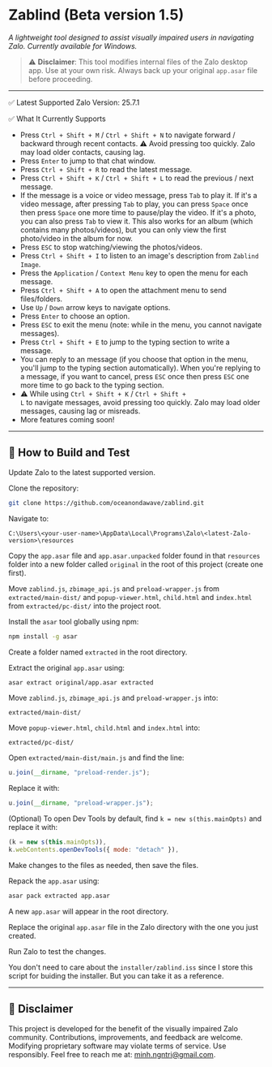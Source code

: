 # Zablind (Beta version 1.5)

_A lightweight tool designed to assist visually impaired users in navigating Zalo. Currently available for Windows._

> ⚠️ **Disclaimer**: This tool modifies internal files of the Zalo desktop app. Use at your own risk. Always back up your original `app.asar` file before proceeding.

---

✅ Latest Supported Zalo Version: 25.7.1

✅ What It Currently Supports

- Press <code>Ctrl + Shift + M</code> / <code>Ctrl + Shift + N</code> to navigate forward / backward through recent contacts. ⚠️ Avoid pressing too quickly. Zalo may load older contacts, causing lag.
- Press <code>Enter</code> to jump to that chat window.
- Press <code>Ctrl + Shift + R</code> to read the latest message.
- Press <code>Ctrl + Shift + K</code> / <code>Ctrl + Shift + L</code> to read the previous / next message.
- If the message is a voice or video message, press <code>Tab</code> to play it. If it's a video message, after pressing <code>Tab</code> to play, you can press <code>Space</code> once then press <code>Space</code> one more time to pause/play the video. If it's a photo, you can also press <code>Tab</code> to view it. This also works for an album (which contains many photos/videos), but you can only view the first photo/video in the album for now.
- Press <code>ESC</code> to stop watching/viewing the photos/videos.
- Press <code>Ctrl + Shift + I</code> to listen to an image's description from <code>Zablind Image</code>.
- Press the <code>Application</code> / <code>Context Menu</code> key to open the menu for each message.
- Press <code>Ctrl + Shift + A</code> to open the attachment menu to send files/folders.
- Use <code>Up</code> / <code>Down</code> arrow keys to navigate options.
- Press <code>Enter</code> to choose an option.
- Press <code>ESC</code> to exit the menu (note: while in the menu, you cannot navigate messages).
- Press <code>Ctrl + Shift + E</code> to jump to the typing section to write a message.
- You can reply to an message (if you choose that option in the menu, you'll jump to the typing section automatically). When you're replying to a message, if you want to cancel, press <code>ESC</code> once then press <code>ESC</code> one more time to go back to the typing section.
- ⚠️ While using <code>Ctrl + Shift + K</code> / <code>Ctrl + Shift + L</code> to navigate messages, avoid pressing too quickly. Zalo may load older messages, causing lag or misreads.
- More features coming soon!

---

## 🧪 How to Build and Test

Update Zalo to the latest supported version.

Clone the repository:

```bash
git clone https://github.com/oceanondawave/zablind.git
```

Navigate to:

```
C:\Users\<your-user-name>\AppData\Local\Programs\Zalo\<latest-Zalo-version>\resources
```

Copy the `app.asar` file and `app.asar.unpacked` folder found in that `resources` folder into a new folder called `original` in the root of this project (create one first).

Move `zablind.js`, `zbimage_api.js` and `preload-wrapper.js` from `extracted/main-dist/` and `popup-viewer.html`, `child.html` and `index.html` from `extracted/pc-dist/` into the project root.

Install the `asar` tool globally using npm:

```bash
npm install -g asar
```

Create a folder named `extracted` in the root directory.

Extract the original `app.asar` using:

```bash
asar extract original/app.asar extracted
```

Move `zablind.js`, `zbimage_api.js` and `preload-wrapper.js` into:

```
extracted/main-dist/
```

Move `popup-viewer.html`, `child.html` and `index.html` into:

```
extracted/pc-dist/
```

Open `extracted/main-dist/main.js` and find the line:

```js
u.join(__dirname, "preload-render.js");
```

Replace it with:

```js
u.join(__dirname, "preload-wrapper.js");
```

(Optional) To open Dev Tools by default, find `k = new s(this.mainOpts)` and replace it with:

```js
(k = new s(this.mainOpts)),
k.webContents.openDevTools({ mode: "detach" }),
```

Make changes to the files as needed, then save the files.

Repack the `app.asar` using:

```bash
asar pack extracted app.asar
```

A new `app.asar` will appear in the root directory.

Replace the original `app.asar` file in the Zalo directory with the one you just created.

Run Zalo to test the changes.

You don't need to care about the `installer/zablind.iss` since I store this script for buiding the installer. But you can take it as a reference.

---

## 🛑 Disclaimer

This project is developed for the benefit of the visually impaired Zalo community. Contributions, improvements, and feedback are welcome. Modifying proprietary software may violate terms of service. Use responsibly.
Feel free to reach me at: minh.ngntri@gmail.com.
